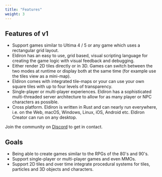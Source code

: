 ```yaml
---
title: "Features"
weight: 3
---
```


## Features of v1

* Support games similar to Ultima 4 / 5 or any game which uses a rectangular grid layout.
* Eldiron has an easy to use, grid based, visual scripting language for creating the game logic with visual feedback and debugging.
* Either render 2D tiles directly or in 3D. Games can switch between the two modes at runtime or display both at the same time (for example use the tiles view as a mini-map).
* Eldiron comes with integrated tile-maps or your can use your own square tiles with up to four levels of transparency.
* Single-player or multi-player experiences. Eldiron has a sophisticated multi-threaded server architecture to allow for as many player or NPC characters as possible.
* Cross platform. Eldiron is written in Rust and can nearly run everywhere, i.e. on the Web, macOS, Windows, Linux, iOS, Android etc. Eldiron Creator can run on any desktop.

Join the community on [Discord](https://discord.gg/ZrNj6baSZU) to get in contact.

## Goals

* Being able to create games similar to the RPGs of the 80's and 90's.
* Support single-player or multi-player games and even MMOs.
* Support 2D tiles and over time integrate procedural systems for tiles, particles and 3D objects and characters.